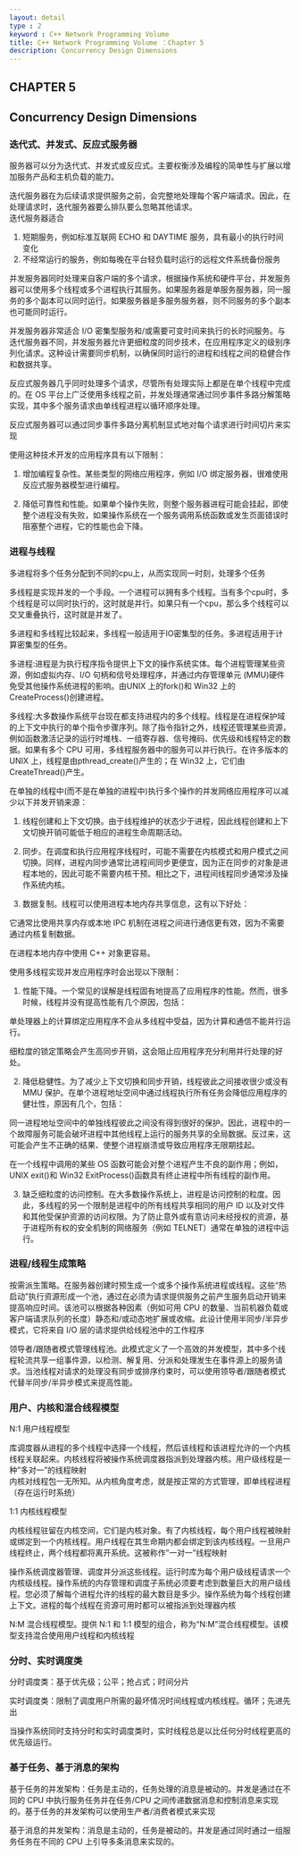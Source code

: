 ```yaml
---
layout: detail
type : 2
keyword : C++ Network Programming Volume
title: C++ Network Programming Volume ：Chapter 5
description: Concurrency Design Dimensions
---
```


## CHAPTER 5
## Concurrency Design Dimensions


### 迭代式、并发式、反应式服务器

服务器可以分为迭代式、并发式或反应式。主要权衡涉及编程的简单性与扩展以增加服务产品和主机负载的能力。    

迭代服务器在为后续请求提供服务之前，会完整地处理每个客户端请求。因此，在处理请求时，迭代服务器要么排队要么忽略其他请求。  
迭代服务器适合
1. 短期服务，例如标准互联网 ECHO 和 DAYTIME 服务，具有最小的执行时间变化
2. 不经常运行的服务，例如每晚在平台轻负载时运行的远程文件系统备份服务  

并发服务器同时处理来自客户端的多个请求，根据操作系统和硬件平台，并发服务器可以使用多个线程或多个进程执行其服务。如果服务器是单服务服务器，同一服务的多个副本可以同时运行。如果服务器是多服务服务器，则不同服务的多个副本也可能同时运行。  

并发服务器非常适合 I/O 密集型服务和/或需要可变时间来执行的长时间服务。与迭代服务器不同，并发服务器允许更细粒度的同步技术，在应用程序定义的级别序列化请求。这种设计需要同步机制，以确保同时运行的进程和线程之间的稳健合作和数据共享。  

反应式服务器几乎同时处理多个请求，尽管所有处理实际上都是在单个线程中完成的。在 OS 平台上广泛使用多线程之前，并发处理通常通过同步事件多路分解策略实现，其中多个服务请求由单线程进程以循环顺序处理。  

反应式服务器可以通过同步事件多路分离机制显式地对每个请求进行时间切片来实现  

使用这种技术开发的应用程序具有以下限制： 

1. 增加编程复杂性。某些类型的网络应用程序，例如 I/O 绑定服务器，很难使用反应式服务器模型进行编程。

2. 降低可靠性和性能。如果单个操作失败，则整个服务器进程可能会挂起，即使整个进程没有失败，如果操作系统在一个服务调用系统函数或发生页面错误时阻塞整个进程，它的性能也会下降。

### 进程与线程

多进程将多个任务分配到不同的cpu上，从而实现同一时刻，处理多个任务  

多线程是实现并发的一个手段。一个进程可以拥有多个线程。当有多个cpu时，多个线程是可以同时执行的，这时就是并行。如果只有一个cpu，那么多个线程可以交叉重叠执行，这时就是并发了。

多进程和多线程比较起来，多线程一般适用于IO密集型的任务。多进程适用于计算密集型的任务。

多进程:进程是为执行程序指令提供上下文的操作系统实体。每个进程管理某些资源，例如虚拟内存、I/O 句柄和信号处理程序，并通过内存管理单元 (MMU)硬件免受其他操作系统进程的影响。由UNIX 上的fork()和 Win32 上的CreateProcess()创建进程。  

多线程:大多数操作系统平台现在都支持进程内的多个线程。线程是在进程保护域的上下文中执行的单个指令步骤序列。除了指令指针之外，线程还管理某些资源，例如函数激活记录的运行时堆栈、一组寄存器、信号掩码、优先级和线程特定的数据。如果有多个 CPU 可用，多线程服务器中的服务可以并行执行。在许多版本的 UNIX 上，线程是由pthread_create()产生的；在 Win32 上，它们由CreateThread()产生。

在单独的线程中(而不是在单独的进程中)执行多个操作的并发网络应用程序可以减少以下并发开销来源：

1. 线程创建和上下文切换。由于线程维护的状态少于进程，因此线程创建和上下文切换开销可能低于相应的进程生命周期活动。

2. 同步。在调度和执行应用程序线程时，可能不需要在内核模式和用户模式之间切换。同样，进程内同步通常比进程间同步更便宜，因为正在同步的对象是进程本地的，因此可能不需要内核干预。相比之下，进程间线程同步通常涉及操作系统内核。

3. 数据复制。线程可以使用进程本地内存共享信息，这有以下好处：

它通常比使用共享内存或本地 IPC 机制在进程之间进行通信更有效，因为不需要通过内核复制数据。

在进程本地内存中使用 C++ 对象更容易。


使用多线程实现并发应用程序时会出现以下限制：

1. 性能下降。一个常见的误解是线程固有地提高了应用程序的性能。然而，很多时候，线程并没有提高性能有几个原因，包括：

单处理器上的计算绑定应用程序不会从多线程中受益，因为计算和通信不能并行运行。

细粒度的锁定策略会产生高同步开销，这会阻止应用程序充分利用并行处理的好处。

2. 降低稳健性。为了减少上下文切换和同步开销，线程彼此之间接收很少或没有 MMU 保护。在单个进程地址空间中通过线程执行所有任务会降低应用程序的健壮性，原因有几个，包括：

同一进程地址空间中的单独线程彼此之间没有得到很好的保护。因此，进程中的一个故障服务可能会破坏进程中其他线程上运行的服务共享的全局数据。反过来，这可能会产生不正确的结果、使整个进程崩溃或导致应用程序无限期挂起。

在一个线程中调用的某些 OS 函数可能会对整个进程产生不良的副作用；例如，UNIX exit()和 Win32 ExitProcess()函数具有终止进程中所有线程的副作用。

3. 缺乏细粒度的访问控制。在大多数操作系统上，进程是访问控制的粒度。因此，多线程的另一个限制是进程中的所有线程共享相同的用户 ID 以及对文件和其他受保护资源的访问权限。为了防止意外或有意访问未经授权的资源，基于进程所有权的安全机制的网络服务（例如 TELNET）通常在单独的进程中运行。

### 进程/线程生成策略

按需派生策略。在服务器创建时预生成一个或多个操作系统进程或线程。这些“热启动”执行资源形成一个池，通过在必须为请求提供服务之前产生服务启动开销来提高响应时间。该池可以根据各种因素（例如可用 CPU 的数量、当前机器负载或客户端请求队列的长度）静态和/或动态地扩展或收缩。此设计使用半同步/半异步模式，它将来自 I/O 层的请求提供给线程池中的工作程序

领导者/跟随者模式管理线程池。此模式定义了一个高效的并发模型，其中多个线程轮流共享一组事件源，以检测、解复用、分派和处理发生在事件源上的服务请求。当池线程对请求的处理没有同步或排序约束时，可以使用领导者/跟随者模式代替半同步/半异步模式来提高性能。


### 用户、内核和混合线程模型

N:1 用户线程模型  

库调度器从进程的多个线程中选择一个线程，然后该线程和该进程允许的一个内核线程关联起来。内核线程将被操作系统调度器指派到处理器内核。用户级线程是一种”多对一”的线程映射  
内核对线程包一无所知。从内核角度考虑，就是按正常的方式管理，即单线程进程（存在运行时系统）

1:1 内核线程模型  

内核线程驻留在内核空间，它们是内核对象。有了内核线程，每个用户线程被映射或绑定到一个内核线程。用户线程在其生命期内都会绑定到该内核线程。一旦用户线程终止，两个线程都将离开系统。这被称作”一对一”线程映射  

操作系统调度器管理、调度并分派这些线程。运行时库为每个用户级线程请求一个内核级线程。操作系统的内存管理和调度子系统必须要考虑到数量巨大的用户级线程。您必须了解每个进程允许的线程的最大数目是多少。操作系统为每个线程创建上下文。进程的每个线程在资源可用时都可以被指派到处理器内核  

N:M 混合线程模型。提供 N:1 和 1:1 模型的组合，称为“N:M”混合线程模型。该模型支持混合使用用户线程和内核线程


### 分时、实时调度类

分时调度类：基于优先级；公平；抢占式；时间分片

实时调度类：限制了调度用户所需的最坏情况时间线程或内核线程。循环；先进先出

当操作系统同时支持分时和实时调度类时，实时线程总是以比任何分时线程更高的优先级运行。

### 基于任务、基于消息的架构

基于任务的并发架构：任务是主动的，任务处理的消息是被动的。并发是通过在不同的 CPU 中执行服务任务并在任务/​​CPU 之间传递数据消息和控制消息来实现的。基于任务的并发架构可以使用生产者/消费者模式来实现

基于消息的并发架构：消息是主动的，任务是被动的。并发是通过同时通过一组服务任务在不同的 CPU 上引导多条消息来实现的。